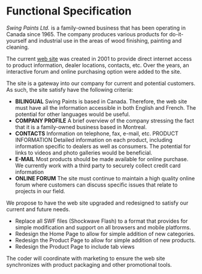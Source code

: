 Functional Specification
================
_Swing Paints Ltd._ is a family-owned business that has been operating in Canada since 1965. 
The company produces various products for do-it-yourself and industrial use in the areas of wood finishing, painting and cleaning.
 
The current [web site](www.swingpaints.com) was created in 2001 to provide direct internet access to product information, dealer locations, contacts, etc.  Over the years, an interactive forum and online purchasing option were added to the site.

The site is a gateway into our company for current and potential customers.  As such, the site satisfy have the following criteria:
* **BILINGUAL**  Swing Paints is based in Canada.  Therefore, the web site must have all the information accessible in both English and French.  The potential for other languages would be useful.
* **COMPANY PROFILE**  A brief overview of the company stressing the fact that it is a family-owned business based in Montreal.
* **CONTACTS**  Information on telephone, fax, e-mail, etc.
PRODUCT INFORMATION  Detailed information on each product, including information specific to dealers as well as consumers.  The potential for links to videos and photo galleries would be beneficial.
* **E-MAIL**  Most products should be made available for online purchase.  We currently work with a third party to securely collect credit card information
* **ONLINE FORUM**  The site must continue to maintain a high quality online forum where customers can discuss specific issues that relate to projects in our field.

We propose to have the web site upgraded and redesigned to satisfy our current and future needs.
* Replace all SWF files (Shockwave Flash) to a format that provides for simple modification and support on all browsers and mobile platforms.
* Redesign the Home Page to allow for simple addition of new categories.
* Redesign the Product Page to allow for simple addition of new products.
* Redesign the Product Page to include tab views
 
The coder will coordinate with marketing to ensure the web site synchronizes with product packaging and other promotional tools.
